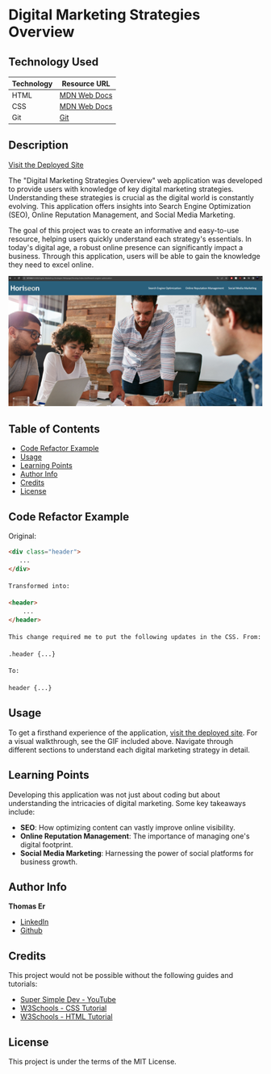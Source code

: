 # Digital Marketing Strategies Overview

## Technology Used

| Technology | Resource URL |
|------------|--------------|
| HTML | [MDN Web Docs](https://developer.mozilla.org/en-US/docs/Web/HTML) |
| CSS  | [MDN Web Docs](https://developer.mozilla.org/en-US/docs/Web/CSS) |
| Git  | [Git](https://git-scm.com/) |

## Description

[Visit the Deployed Site](https://nba251522.github.io/Digital-Marketing-Strategies-Webpage/)

The "Digital Marketing Strategies Overview" web application was developed to provide users with knowledge of key digital marketing strategies. Understanding these strategies is crucial as the digital world is constantly evolving. This application offers insights into Search Engine Optimization (SEO), Online Reputation Management, and Social Media Marketing.

The goal of this project was to create an informative and easy-to-use resource, helping users quickly understand each strategy's essentials. In today's digital age, a robust online presence can significantly impact a business. Through this application, users will be able to gain the knowledge they need to excel online.

![Site Landing Page Image](Develop/assets/images/Webpage%20snip.PNG)

## Table of Contents
- [Code Refactor Example](#code-refactor-example)
- [Usage](#usage)
- [Learning Points](#learning-points)
- [Author Info](#author-info)
- [Credits](#credits)
- [License](#license)

## Code Refactor Example

Original:

```html
<div class="header">
   ...
</div>

Transformed into:

<header>
    ...
</header>

This change required me to put the following updates in the CSS. From:

.header {...}

To:

header {...}

```

## Usage

To get a firsthand experience of the application, [visit the deployed site](#). For a visual walkthrough, see the GIF included above. Navigate through different sections to understand each digital marketing strategy in detail.

## Learning Points

Developing this application was not just about coding but about understanding the intricacies of digital marketing. Some key takeaways include:

- **SEO**: How optimizing content can vastly improve online visibility.
- **Online Reputation Management**: The importance of managing one's digital footprint.
- **Social Media Marketing**: Harnessing the power of social platforms for business growth.

## Author Info

**Thomas Er**
- [LinkedIn](www.linkedin.com/in/thomas-er-9b77321b9)
- [Github](https://github.com/nba251522)

## Credits

This project would not be possible without the following guides and tutorials:

- [Super Simple Dev - YouTube](https://www.youtube.com/watch?v=G3e-cpL7ofc&t=1188s&ab_channel=SuperSimpleDev)
- [W3Schools - CSS Tutorial](https://www.w3schools.com/css/default.asp)
- [W3Schools - HTML Tutorial](https://www.w3schools.com/html/default.asp)

## License

This project is under the terms of the MIT License.